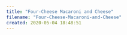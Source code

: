 ```yaml
---
title: "Four-Cheese Macaroni and Cheese"
filename: "Four-Cheese-Macaroni-and-Cheese"
created: 2020-05-04 18:48:51
---
```


